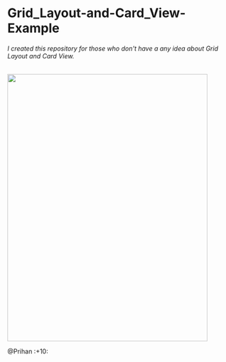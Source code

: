 # Grid_Layout-and-Card_View-Example

###### I created this repository for those who don't have a any idea about Grid Layout and Card View.

<img src="https://user-images.githubusercontent.com/29063580/43071588-ef9d4740-8e90-11e8-8841-80d21f6da127.png" width="450" height="600">



@Prihan :+10: 
